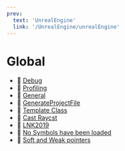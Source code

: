 ```yaml
---
prev:
  text: 'UnrealEngine'
  link: '/UnrealEngine/unrealEngine'
---
```

# Global
- 📁 [Debug](/UnrealEngine/global/debug/debug)
- 📁 [Profiling](/UnrealEngine/global/profiling/profiling)
- 📄 [General](/UnrealEngine/global/general)
- 📄 [GenerateProjectFile](/UnrealEngine/global/generateProjectFile)
- 📄 [Template Class](/UnrealEngine/global/templateClass)
- 📄 [Cast Raycst](/UnrealEngine/global/raycast)
- 📄 [LNK2019](/UnrealEngine/global/lnk2019)
- 📄 [No Symbols have been loaded](/UnrealEngine/global/noSymbolsLoaded)
- 📄 [Soft and Weak pointers](/UnrealEngine/global/ueptr)